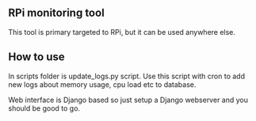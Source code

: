 ## RPi monitoring tool

This tool is primary targeted to RPi, but it can be used anywhere else.

## How to use
In scripts folder is update_logs.py script. Use this script with cron to add new logs about memory usage, cpu load etc to database.

Web interface is Django based so just setup a Django webserver and you should be good to go.
